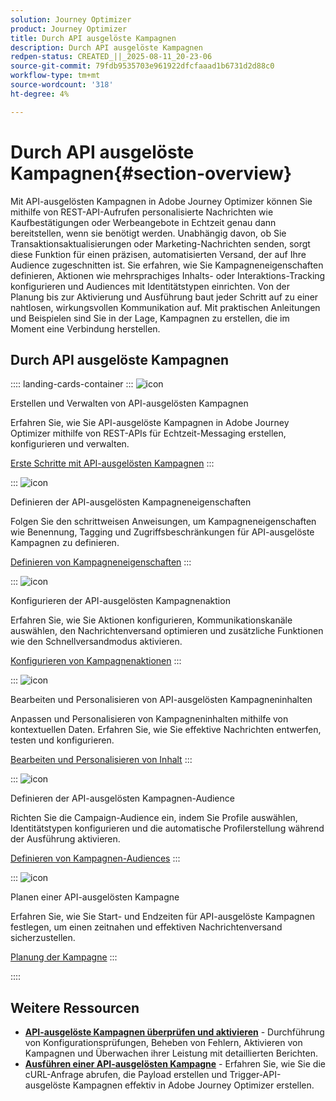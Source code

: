 ```yaml
---
solution: Journey Optimizer
product: Journey Optimizer
title: Durch API ausgelöste Kampagnen
description: Durch API ausgelöste Kampagnen
redpen-status: CREATED_||_2025-08-11_20-23-06
source-git-commit: 79fdb9535703e961922dfcfaaad1b6731d2d88c0
workflow-type: tm+mt
source-wordcount: '318'
ht-degree: 4%

---
```



# Durch API ausgelöste Kampagnen{#section-overview}

Mit API-ausgelösten Kampagnen in Adobe Journey Optimizer können Sie mithilfe von REST-API-Aufrufen personalisierte Nachrichten wie Kaufbestätigungen oder Werbeangebote in Echtzeit genau dann bereitstellen, wenn sie benötigt werden. Unabhängig davon, ob Sie Transaktionsaktualisierungen oder Marketing-Nachrichten senden, sorgt diese Funktion für einen präzisen, automatisierten Versand, der auf Ihre Audience zugeschnitten ist. Sie erfahren, wie Sie Kampagneneigenschaften definieren, Aktionen wie mehrsprachiges Inhalts- oder Interaktions-Tracking konfigurieren und Audiences mit Identitätstypen einrichten. Von der Planung bis zur Aktivierung und Ausführung baut jeder Schritt auf zu einer nahtlosen, wirkungsvollen Kommunikation auf. Mit praktischen Anleitungen und Beispielen sind Sie in der Lage, Kampagnen zu erstellen, die im Moment eine Verbindung herstellen.

## Durch API ausgelöste Kampagnen

:::: landing-cards-container
:::
![icon](https://cdn.experienceleague.adobe.com/icons/circle-play.svg)

Erstellen und Verwalten von API-ausgelösten Kampagnen

Erfahren Sie, wie Sie API-ausgelöste Kampagnen in Adobe Journey Optimizer mithilfe von REST-APIs für Echtzeit-Messaging erstellen, konfigurieren und verwalten.

[Erste Schritte mit API-ausgelösten Kampagnen](../using/campaigns/api-triggered-campaigns.md)
:::

:::
![icon](https://cdn.experienceleague.adobe.com/icons/list-check.svg)

Definieren der API-ausgelösten Kampagneneigenschaften

Folgen Sie den schrittweisen Anweisungen, um Kampagneneigenschaften wie Benennung, Tagging und Zugriffsbeschränkungen für API-ausgelöste Kampagnen zu definieren.

[Definieren von Kampagneneigenschaften](../using/campaigns/api-triggered-campaign-properties.md)
:::

:::
![icon](https://cdn.experienceleague.adobe.com/icons/gear.svg)

Konfigurieren der API-ausgelösten Kampagnenaktion

Erfahren Sie, wie Sie Aktionen konfigurieren, Kommunikationskanäle auswählen, den Nachrichtenversand optimieren und zusätzliche Funktionen wie den Schnellversandmodus aktivieren.

[Konfigurieren von Kampagnenaktionen](../using/campaigns/api-triggered-campaign-action.md)
:::

:::
![icon](https://cdn.experienceleague.adobe.com/icons/bullseye.svg)

Bearbeiten und Personalisieren von API-ausgelösten Kampagneninhalten

Anpassen und Personalisieren von Kampagneninhalten mithilfe von kontextuellen Daten. Erfahren Sie, wie Sie effektive Nachrichten entwerfen, testen und konfigurieren.

[Bearbeiten und Personalisieren von Inhalt](../using/campaigns/api-triggered-campaign-content.md)
:::

:::
![icon](https://cdn.experienceleague.adobe.com/icons/users.svg)

Definieren der API-ausgelösten Kampagnen-Audience

Richten Sie die Campaign-Audience ein, indem Sie Profile auswählen, Identitätstypen konfigurieren und die automatische Profilerstellung während der Ausführung aktivieren.

[Definieren von Kampagnen-Audiences](../using/campaigns/api-triggered-campaign-audience.md)
:::

:::
![icon](https://cdn.experienceleague.adobe.com/icons/clock.svg)

Planen einer API-ausgelösten Kampagne

Erfahren Sie, wie Sie Start- und Endzeiten für API-ausgelöste Kampagnen festlegen, um einen zeitnahen und effektiven Nachrichtenversand sicherzustellen.

[Planung der Kampagne](../using/campaigns/api-triggered-campaign-schedule.md)
:::

::::


## Weitere Ressourcen

- **[API-ausgelöste Kampagnen überprüfen und aktivieren](../using/campaigns/review-activate-api-triggered-campaign.md)** - Durchführung von Konfigurationsprüfungen, Beheben von Fehlern, Aktivieren von Kampagnen und Überwachen ihrer Leistung mit detaillierten Berichten.
- **[Ausführen einer API-ausgelösten Kampagne](../using/campaigns/trigger-campaigns.md)** - Erfahren Sie, wie Sie die cURL-Anfrage abrufen, die Payload erstellen und Trigger-API-ausgelöste Kampagnen effektiv in Adobe Journey Optimizer erstellen.
